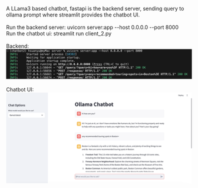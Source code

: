 A LLama3 based chatbot, fastapi is the backend server, sending query to ollama prompt where streamlit provides the chatbot UI.\
\
Run the backend server: uvicorn server:app --host 0.0.0.0 --port 8000\
Run the chatbot ui: streamlit run client_2.py
\
\
Backend: \
![screenshot](https://github.com/hsuanyuyeh/chatbot/blob/main/image_backend.png)
\
\
Chatbot UI: \
![screenshot](https://github.com/hsuanyuyeh/chatbot/blob/main/image_ui.png)
